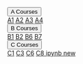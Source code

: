 <div class="navbar">
  <!--- <a href="Tom_Organic">Tom's Organic!</a>
  <a href="Tom_Organic">Tom's Organic!</a>
  --->
  <div class="dropdown">
    <button class="dropbtn">A Courses 
      <i class="fa fa-caret-down"></i>
    </button>
    <div class="dropdown-content">
      <a href="A_Courses/A1">A1</a>
      <a href="A_Courses/A2">A2</a>
      <a href="A_Courses/A3">A3</a>
      <a href="A_Courses/A4">A4</a>
    </div>
  </div> 
  
  <div class="dropdown">
    <button class="dropbtn">B Courses 
      <i class="fa fa-caret-down"></i>
    </button>
    <div class="dropdown-content">
      <a href="B_Courses/B1">B1</a>
      <a href="B_Courses/B2">B2</a>
      <a href="B_Courses/B6">B6</a>
      <a href="B_Courses/B7">B7</a>
    </div>
  </div> 

  <div class="dropdown">
    <button class="dropbtn">C Courses 
      <i class="fa fa-caret-down"></i>
    </button>
    <div class="dropdown-content">
      <a href="C_Courses/C1">C1</a>
      <a href="C_Courses/C3">C3</a>
      <a href="C_Courses/C6 mathjax test">C6</a>
      <a href="C_Courses/C8">C8 ipynb new</a>
    </div>
  </div> 
</div>
